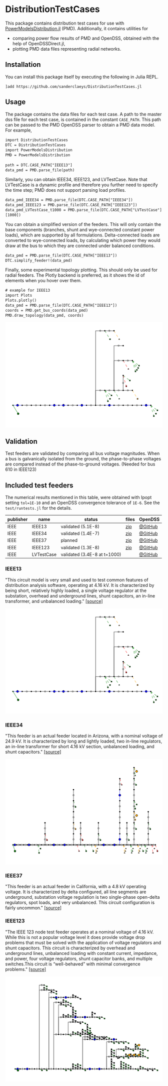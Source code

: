 # DistributionTestCases
This package contains distribution test cases for use with [PowerModelsDistribution.jl](https://github.com/lanl-ansi/PowerModelsDistribution.jl) (PMD). Additionally, it contains utilities for
- comparing power flow results of PMD and OpenDSS, obtained with the help of OpenDSSDirect.jl,
- plotting PMD data files representing radial networks.

## Installation
You can install this package itself by executing the following in Julia REPL.
```
]add https://github.com/sanderclaeys/DistributionTestCases.jl
```
## Usage
The package contains the data files for each test case. A path to the master dss file for each test case, is contained in the constant `CASE_PATH`. This path can be passed to the PMD OpenDSS parser to obtain a PMD data model. For example,
```
import DistributionTestCases
DTC = DistributionTestCases
import PowerModelsDistribution
PMD = PowerModelsDistribution

path = DTC.CASE_PATH["IEEE13"]
data_pmd = PMD.parse_file(path)
```
Similarly, you can obtain IEEE34, IEEE123, and LVTestCase. Note that LVTestCase is a dynamic profile and therefore you further need to specify the time step; PMD does not support parsing load profiles.
```
data_pmd_IEEE34 = PMD.parse_file(DTC.CASE_PATH["IEEE34"])
data_pmd_IEEE123 = PMD.parse_file(DTC.CASE_PATH["IEEE123"])
data_pmd_LVTestCase_t1000 = PMD.parse_file(DTC.CASE_PATH["LVTestCase"][1000])
```
You can obtain a simplified version of the feeders. This will only contain the base components (branches, shunt and wye-connected constant power loads), which are supported by all formulations. Delta-connected loads are converted to wye-connected loads, by calculating which power they would draw at the bus to which they are connected under balanced conditions.
```
data_pmd = PMD.parse_file(DTC.CASE_PATH["IEEE13"])
DTC.simplify_feeder!(data_pmd)
```
Finally, some experimental topology plotting. This should only be used for radial
feeders. The Plotly backend is preferred, as it shows the id of elements when
you hover over them.
```
# example for IEEE13
import Plots
Plots.plotly()
data_pmd = PMD.parse_file(DTC.CASE_PATH["IEEE13"])
coords = PMD.get_bus_coords(data_pmd)
PMD.draw_topology(data_pmd, coords)
```
<p align="center"><img src="docs/IEEE13_topology.png"></p>

## Validation
Test feeders are validated by comparing all bus voltage magnitudes. When a bus is galvanically isolated from the ground, the phase-to-phase voltages are compared instead of the phase-to-ground voltages. (Needed for bus 610 in IEEE123)

## Included test feeders
The numerical results mentioned in this table, were obtained with Ipopt setting `tol=1E-10` and an OpenDSS convergence tolerance of `1E-6`. See the `test/runtests.jl` for the details.

|publisher|name|status|files|OpenDSS|
|---    |---    |---        |---|---|
|IEEE   |IEEE13 |validated (5.1E-8) |[zip](http://sites.ieee.org/pes-testfeeders/files/2017/08/feeder13.zip)|[@GitHub](https://github.com/tshort/OpenDSS/blob/master/Test/IEEE13_Assets.dss) |
|IEEE   |IEEE34 |validated (1.4E-7)    |[zip](http://sites.ieee.org/pes-testfeeders/files/2017/08/feeder34.zip)  |[@GitHub](https://github.com/tshort/OpenDSS/tree/master/Distrib/IEEETestCases/34Bus)   |
|IEEE   |IEEE37 |planned    |[zip](http://sites.ieee.org/pes-testfeeders/files/2017/08/feeder37.zip)  |[@GitHub](https://github.com/tshort/OpenDSS/tree/master/Distrib/IEEETestCases/37Bus)   |
|IEEE   |IEEE123 |validated (1.3E-8)   |[zip](http://sites.ieee.org/pes-testfeeders/files/2017/08/feeder123.zip)  |[@GitHub](https://github.com/tshort/OpenDSS/tree/master/Distrib/IEEETestCases/123Bus)   |
|IEEE   |LVTestCase |validated (3.4E-8 at t=1000)   | |[@GitHub](https://github.com/tshort/OpenDSS/tree/master/Distrib/IEEETestCases/LVTestCase) |

### IEEE13
"This circuit model is very small and used to test common features of distribution analysis software, operating at 4.16 kV. It is characterized by being short, relatively highly loaded, a single voltage regulator at the substation, overhead and underground lines, shunt capacitors, an in-line transformer, and unbalanced loading." [[source]](http://sites.ieee.org/pes-testfeeders/resources/)

<p align="center"><img src="docs/IEEE13_topology.png"></p>

### IEEE34
"This feeder is an actual feeder located in Arizona, with a nominal voltage of 24.9 kV. It is characterized by long and lightly loaded, two in-line regulators, an in-line transformer for short 4.16 kV section, unbalanced loading, and shunt capacitors." [[source]](http://sites.ieee.org/pes-testfeeders/resources/)

<p align="center"><img src="docs/IEEE34_topology.png"></p>

### IEEE37
"This feeder is an actual feeder in California, with a 4.8 kV operating voltage. It is characterized by delta configured, all line segments are underground, substation voltage regulation is two single-phase open-delta regulators, spot loads, and very unbalanced. This circuit configuration is fairly uncommon." [[source]](http://sites.ieee.org/pes-testfeeders/resources/)

### IEEE123
"The IEEE 123 node test feeder operates at a nominal voltage of 4.16 kV. While this is not a popular voltage level it does provide voltage drop problems that must be solved with the application of voltage regulators and shunt capacitors. This circuit is characterized by overhead and underground lines, unbalanced loading with constant current, impedance, and power, four voltage regulators, shunt capacitor banks, and multiple switches.This circuit is “well-behaved” with minimal convergence problems." [[source]](http://sites.ieee.org/pes-testfeeders/resources/)

<p align="center"><img src="docs/IEEE123_topology.png"></p>
